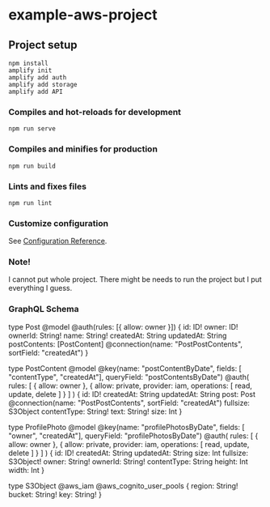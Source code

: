 # example-aws-project

## Project setup
```
npm install
amplify init
amplify add auth
amplify add storage
amplify add API
```

### Compiles and hot-reloads for development
```
npm run serve
```

### Compiles and minifies for production
```
npm run build
```

### Lints and fixes files
```
npm run lint
```

### Customize configuration
See [Configuration Reference](https://cli.vuejs.org/config/).

### Note!
I cannot put whole project. There might be needs to run the project but I put everything I guess.

### GraphQL Schema

type Post
  @model
  @auth(rules: [{ allow: owner }])
{
  id: ID!
  owner: ID!
  ownerId: String!
  name: String!
  createdAt: String
  updatedAt: String
  postContents: [PostContent] @connection(name: "PostPostContents", sortField: "createdAt")
}

type PostContent
  @model
  @key(name: "postContentByDate", fields: [ "contentType", "createdAt"], queryField: "postContentsByDate")
  @auth(
    rules: [
      { allow: owner },
      { allow: private, provider: iam, operations: [ read, update, delete ] }
    ]
  )
{
  id: ID!
  createdAt: String
  updatedAt: String
  post: Post @connection(name: "PostPostContents", sortField: "createdAt")
  fullsize: S3Object
  contentType: String!
  text: String!
  size: Int
}

type ProfilePhoto
@model
@key(name: "profilePhotosByDate", fields: [ "owner", "createdAt"], queryField: "profilePhotosByDate")
@auth(
  rules: [
    { allow: owner },
    { allow: private, provider: iam, operations: [ read, update, delete ] }
  ]
)
{
  id: ID!
  createdAt: String
  updatedAt: String
  size: Int
  fullsize: S3Object!
  owner: String!
  ownerId: String!
  contentType: String
  height: Int
  width: Int
}

type S3Object @aws_iam @aws_cognito_user_pools {
  region: String!
  bucket: String!
  key: String!
}


